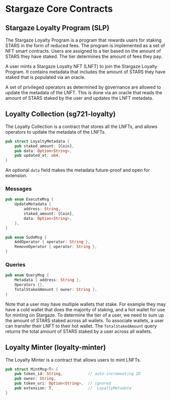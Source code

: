 # Stargaze Core Contracts

## Stargaze Loyalty Program (SLP)

The Stargaze Loyalty Program is a program that rewards users for staking STARS in the form of reduced fees. The program is implemented as a set of NFT smart contracts. Users are assigned to a tier based on the amount of STARS they have staked. The tier determines the amount of fees they pay.

A user mints a Stargaze Loyalty NFT (LNFT) to join the Stargaze Loyalty Program. It contains metadata that includes the amount of STARS they have staked that is populated via an oracle.

A set of privileged operators as determined by governance are allowed to update the metadata of the LNFT. This is done via an oracle that reads the amount of STARS staked by the user and updates the LNFT metadata.

## Loyalty Collection (sg721-loyalty)

The Loyalty Collection is a contract that stores all the LNFTs, and allows operators to update the metadata of the LNFTs.

```rs
pub struct LoyaltyMetadata {
    pub staked_amount: [Coin],
    pub data: Option<String>,
    pub updated_at: u64,
}
```

An optional `data` field makes the metadata future-proof and open for extension.

### Messages

```rs
pub enum ExecuteMsg {
    UpdateMetadata {
        address: String,
        staked_amount: [Coin],
        data: Option<String>,
    },
}
```

```rs
pub enum SudoMsg {
    AddOperator { operator: String },
    RemoveOperator { operator: String },
}
```

### Queries

```rs
pub enum QueryMsg {
    Metadata { address: String },
    Operators {},
    TotalStakedAmount { owner: String },
}
```

Note that a user may have multiple wallets that stake. For example they may have a cold wallet that does the majority of staking, and a hot wallet for use for minting on Stargaze. To determine the tier of a user, we need to sum up the amount of STARS staked across all wallets. To associate wallets, a user can transfer their LNFT to their hot wallet. The `TotalStakedAmount` query returns the total amount of STARS staked by a user across all wallets.

## Loyalty Minter (loyalty-minter)

The Loyalty Minter is a contract that allows users to mint LNFTs.

```rs
pub struct MintMsg<T> {
    pub token_id: String,           // auto-incrementing ID
    pub owner: String,
    pub token_uri: Option<String>,  // ignored
    pub extension: T,               // `LoyaltyMetadata`
}
```
